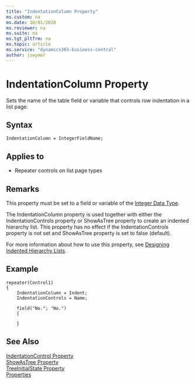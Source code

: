 ```yaml
---
title: "IndentationColumn Property"
ms.custom: na
ms.date: 10/01/2020
ms.reviewer: na
ms.suite: na
ms.tgt_pltfrm: na
ms.topic: article
ms.service: "dynamics365-business-central"
author: jswymer
---
```

# IndentationColumn Property

Sets the name of the table field or variable that controls row indentation in a list page.

## Syntax

```
IndentationColumn = IntegerFieldName;
```
  
## Applies to  
  
- Repeater controls on list page types
  
## Remarks

This property must be set to a field or variable of the [Integer Data Type](../datatypes/devenv-integer-data-type.md).

The IndentationColumn property is used together with either the IndentationControls property or ShowAsTree property to create an indented hierarchy list. This property has no effect if the IndentationControls property is not set and ShowAsTree property is set to false (default).

For more information about how to use this property, see [Designing Indented Hierarchy Lists](../devenv-indented-hierarchy-lists.md).


## Example

```
repeater(Control1)
{
    IndentationColumn = Indent;
    IndentationControls = Name;
    
    field("No."; "No.")
    {
       
    }

```

## See Also

[IndentationControl Property](devenv-indentationcontrols-property.md)  
[ShowAsTree Property](devenv-showastree-property.md)  
[TreeInitialState Property](devenv-treeinitialstate-property.md)  
[Properties](devenv-properties.md)  

